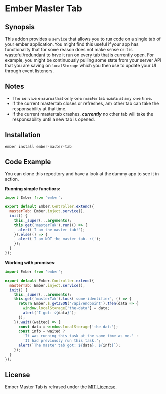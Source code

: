 # Ember Master Tab
## Synopsis

This addon provides a `service` that allows you to run code on a single tab of your ember
application. You might find this useful if your app has functionality that for some reason
does not make sense or it is wasteful/redundant to have it run on every tab that is currently
open. For example, you might be continuously pulling some state from your server API that
you are saving on `localStorage` which you then use to update your UI through event listeners.

## Notes

* The service ensures that only one master tab exists at any one time.
* If the current master tab closes or refreshes, any other tab can take the responsability at that time.
* If the current master tab crashes, ***currently*** no other tab will take the responsability until
a new tab is opened. 

## Installation

`ember install ember-master-tab`

## Code Example

You can clone this repository and have a look at the dummy app to see it in action.

**Running simple functions:**

```js
import Ember from 'ember';

export default Ember.Controller.extend({
  masterTab: Ember.inject.service(),
  init() {
    this._super(...arguments);
    this.get('masterTab').run(() => {
      alert('I am the master tab!');
    }).else(() => {
      alert('I am NOT the master tab. :(');
    });
  }
});
```
**Working with promises:**

```js
import Ember from 'ember';

export default Ember.Controller.extend({
  masterTab: Ember.inject.service(),
  init() {
    this._super(...arguments);
    this.get('masterTab').lock('some-identifier', () => {
      return Ember.$.getJSON('/api/endpoint').then(data => {
        window.localStorage['the-data'] = data;
        alert(`I got: ${data}`);
      });
    }).wait((waited) => {
      const data = window.localStorage['the-data'];
      const info = waited ?
        'It was running this task at the same time as me.' :
        'It had previously run this task.';
      alert(`The master tab got: ${data}. ${info}`); 
    });
  }
});
```

## License

Ember Master Tab is released under the [MIT Licencse](https://github.com/rhyek/ember-master-tab/blob/master/LICENSE.md).